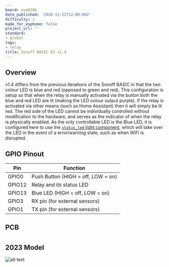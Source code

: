 ```yaml
---
board: esp8266
date_published: '2020-11-22T12:00:00Z'
difficulty: 1
made_for_esphome: false
project_url: ''
standard:
- global
tags:
- relay
title: Sonoff BASIC R2 v1.4
---
```


## Overview

v1.4 differs from the previous iterations of the Sonoff BASIC in that the two colour LED
is blue and red (opposed to green and red).
This configuration is setup so that when the relay is manually activated via the button
both the blue and red LED are lit (making the LED colour output purple). If the relay
is activated via other means (such as Home Assistant) then it will simply be lit red.
The red side of the LED cannot be individually controlled without modification to the hardware,
and serves as the indicator of when the relay is physically enabled.
As the only controllable LED is the Blue LED, it is configured here to use the
[`status_led` light component](https://esphome.io/components/light/status_led), which will take
over the LED in the event of a error/warning state, such as when WiFi is disrupted.

## GPIO Pinout

| Pin    | Function                           |
| ------ | ---------------------------------- |
| GPIO0  | Push Button (HIGH = off, LOW = on) |
| GPIO12 | Relay and its status LED           |
| GPIO13 | Blue LED (HIGH = off, LOW = on)    |
| GPIO3  | RX pin (for external sensors)      |
| GPIO1  | TX pin (for external sensors)      |

## PCB

#

## 2023 Model

![alt text](/SonoffBasicR2-2023-Top.jpg "Sonoff BASIC R2 v1.4 PCB 2023 Model")